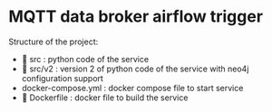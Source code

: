 # MQTT data broker airflow trigger 

Structure of the project:
* 📁 src : python code of the service
* 📁 src/v2 : version 2 of python code of the service with neo4j configuration support 
* docker-compose.yml : docker compose file to start service
* 🐳 Dockerfile : docker file to build the service
